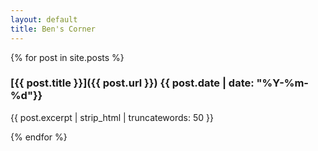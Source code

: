 ```yaml
---
layout: default
title: Ben's Corner
---
```


{% for post in site.posts %}
### [{{ post.title }}]({{ post.url }}) {{ post.date | date: "%Y-%m-%d"}}

{{ post.excerpt | strip_html | truncatewords: 50 }}

{% endfor %}
